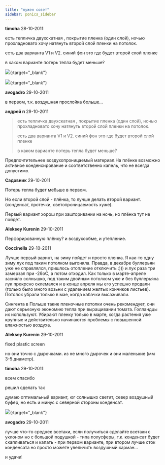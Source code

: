 ```yaml
---
title: "нужен совет"
sidebar: ponics_sidebar
---
```


**timoha** 28-10-2011

есть тепличка двухскатная , покрытие пленка (один слой), ночью прохладновато хочу натянуть второй слой пленки на потолок.

есть два варианта V1 и V2. синий фон это где будет второй слой пленке

в каком варианте потерь тепла будет меньше?

[![](/attachimages/8857_v1.jpg)](https://t.me/ponics_ru_files/6518){:target="_blank"}

[![](/attachimages/8859_v2.jpg)](https://t.me/ponics_ru_files/6519){:target="_blank"}

**avogadro** 29-10-2011

в первом, т.к. воздушная прослойка больше...


**андрей п** 29-10-2011

> есть тепличка двухскатная , покрытие пленка (один слой), ночью прохладновато хочу натянуть второй слой пленки на потолок.
> 
> есть два варианта V1 и V2. синий фон это где будет второй слой пленке
> 
> в каком варианте потерь тепла будет меньше?

Предпочтительнее воздухопроницаемый материал.На плёнке возможно активное конденсирование и соответственно капель, что не всегда допустимо.


**Садовник** 29-10-2011

Потерь тепла будет ме6ьше в первом.

Но если второй слой - плёнка, то лучше делать второй вариант. (конденсат, протечки, светопроницаемость хуже).

Первый вариант хорош при зашторивании на ночь, но плёнка тут не пойдёт.


**Aleksey Kurenin** 29-10-2011

Перфорированную плёнку? и воздухообме, и утепление.


**Coccinella** 29-10-2011

Лучше первый варинт, на зиму пойдет и просто пленка. Я как-то одну зиму лук под таким потолком выгоняла. Правда, в декабре буллерьян уже не справлялся, пришлось отопление отключить :))) и лук раза три замерзал при -26оС, а потом отходил. Как только в марте-апреле засияло солнышко, под таким двойным потолком уже и без буллерьяна лук прекрсно оклемался и в конце апреля мы его успешно продали (только было много возьни с удалением желтых кончиков листьев). Потолок убрали только в мае, когда кабачки высаживали.

Сингента в Польше такие пленочные потолки очень рекомендует, они дают серьезную экономию тепла при выращивании томата. Голландцы их используют. Убирают пленку только в марте, когда растения уже крупные и действительно начинаются проблемы с повышенной влажностью воздуха.


**Aleksey Kurenin** 29-10-2011

fixed plastic screen 

но они точно с дырочками. из не много дырочек и они маленькие (мм 3-5 диаметр). 


**timoha** 29-10-2011

всем спасибо

решил сделать так 

думаю оптимальный вариант, юг солнышко светит, север воздушный буфер, но есть и минус с северной стороны конденсат.

[![](/attachimages/8861_v.jpg)](https://t.me/ponics_ru_files/6520){:target="_blank"}

**avogadro** 29-10-2011

лучше что-то среднее всетаки, если получиться сделайте всетаки с уклоном но с большой подушкой - типа полусферы, т.к. конденсат будет скапливаться и капать - при первом варианте, при втором лучше сток конденсата но просто можете увеличить воздушный карман...

и удачи!


